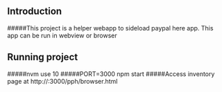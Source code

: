 ## Introduction
#####This project is a helper webapp to sideload paypal here app. This app can be run in webview or browser

## Running project
#####nvm use 10
#####PORT=3000 npm start
#####Access inventory page at http://<your server>:3000/pph/browser.html